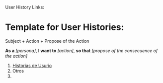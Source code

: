 User History Links:

# Template for User Histories:

Subject + Action + Propose of the Action

**As a** _[persona]_, **I want to** _[action]_, **so that** _[propose of the consecuence of the action]_



1. [Historias de Usurio](https://www.atlassian.com/agile/project-management/user-stories)
2. Otros
3. 